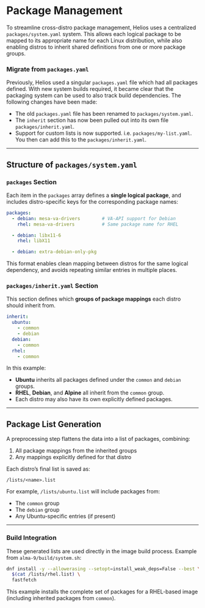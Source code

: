 # Package Management

To streamline cross-distro package management, Helios uses a centralized `packages/system.yaml` system. This allows each logical package to be mapped to its appropriate name for each Linux distribution, while also enabling distros to inherit shared definitions from one or more package groups.

### Migrate from `packages.yaml`

Previously, Helios used a singular `packages.yaml` file which had all packages defined. With new system builds required, it became
clear that the packaging system can be used to also track build dependencies. The following changes have been made:

- The old `packages.yaml` file has been renamed to `packages/system.yaml`.
- The `inherit` section has now been pulled out into its own file `packages/inherit.yaml`.
- Support for custom lists is now supported. i.e. `packages/my-list.yaml`. You then can add this to the `packages/inherit.yaml`.

---

## Structure of `packages/system.yaml`

### `packages` Section

Each item in the `packages` array defines a **single logical package**, and includes distro-specific keys for the corresponding package names:

```yaml
packages:
  - debian: mesa-va-drivers        # VA-API support for Debian
    rhel: mesa-va-drivers          # Same package name for RHEL

  - debian: libx11-6
    rhel: libX11

  - debian: extra-debian-only-pkg
```

This format enables clean mapping between distros for the same logical dependency, and avoids repeating similar entries in multiple places.

### `packages/inherit.yaml` Section

This section defines which **groups of package mappings** each distro should inherit from.

```yaml
inherit:
  ubuntu:
    - common
    - debian
  debian:
    - common
  rhel:
    - common
```

In this example:

- **Ubuntu** inherits all packages defined under the `common` and `debian` groups.
- **RHEL**, **Debian**, and **Alpine** all inherit from the `common` group.
- Each distro may also have its own explicitly defined packages.

---

## Package List Generation

A preprocessing step flattens the data into a list of packages, combining:

1. All package mappings from the inherited groups
2. Any mappings explicitly defined for that distro

Each distro’s final list is saved as:

```
/lists/<name>.list
```

For example, `/lists/ubuntu.list` will include packages from:
- The `common` group
- The `debian` group
- Any Ubuntu-specific entries (if present)

---

### Build Integration

These generated lists are used directly in the image build process. Example from `alma-9/build/system.sh`:

```bash
dnf install -y --allowerasing --setopt=install_weak_deps=False --best \
  $(cat /lists/rhel.list) \
  fastfetch
```

This example installs the complete set of packages for a RHEL-based image (including inherited packages from `common`).
